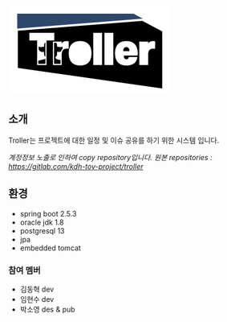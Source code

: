 <img src="/logo.PNG">

## 소개
Troller는 프로젝트에 대한 일정 및 이슈 공유를 하기 위한 시스템 입니다.

*계정정보 노출로 인하여 copy repository입니다. 원본 repositories : https://gitlab.com/kdh-toy-project/troller*

## 환경
- spring boot 2.5.3
- oracle jdk 1.8
- postgresql 13
- jpa
- embedded tomcat

### 참여 멤버
- 김동혁 dev
- 임현수 dev
- 박소영 des & pub
